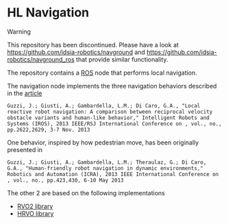 HL Navigation
=============

> [!WARNING] 
> This repository has been discontinued. Please have a look at https://github.com/idsia-robotics/navground and https://github.com/idsia-robotics/navground_ros that provide similar functionality.

The repository contains a [ROS](http://www.ros.org) node that performs local navigation.

The navigation node implements the three navigation behaviors described in the [article](http://ieeexplore.ieee.org/xpl/login.jsp?tp=&arnumber=6696726&url=http%3A%2F%2Fieeexplore.ieee.org%2Fxpls%2Fabs_all.jsp%3Farnumber%3D6696726)

    Guzzi, J.; Giusti, A.; Gambardella, L.M.; Di Caro, G.A., "Local reactive robot navigation: A comparison between reciprocal velocity obstacle variants and human-like behavior," Intelligent Robots and Systems (IROS), 2013 IEEE/RSJ International Conference on , vol., no., pp.2622,2629, 3-7 Nov. 2013

One behavior, inspired by how pedestrian move, has been originally presented in

    Guzzi, J.; Giusti, A.; Gambardella, L.M.; Theraulaz, G.; Di Caro, G.A., "Human-friendly robot navigation in dynamic environments," Robotics and Automation (ICRA), 2013 IEEE International Conference on , vol., no., pp.423,430, 6-10 May 2013

The other 2 are based on the following implementations

* [RVO2 library](http://gamma.cs.unc.edu/RVO2/)
* [HRVO library](http://gamma.cs.unc.edu/HRVO/)
